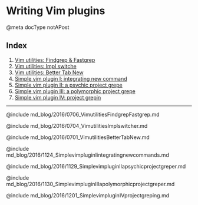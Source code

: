 # Writing Vim plugins

@meta docType notAPost

## Index

1. [Vim utilities: Findgrep & Fastgrep](md_blog/2016/0706_VimutilitiesFindgrepFastgrep.md)
2. [Vim utilities: Impl switche](md_blog/2016/0704_VimutilitiesImplswitcher.md)
3. [Vim utilities: Better Tab New](md_blog/2016/0701_VimutilitiesBetterTabNew.md)
4. [Simple vim plugin I: integrating new command](md_blog/2016/1124_SimplevimpluginIintegratingnewcommands.md)
5. [Simple vim plugin II: a psychic project grepe](md_blog/2016/1129_SimplevimpluginIIapsychicprojectgreper.md)
6. [Simple vim plugin III: a polymorphic project grepe](md_blog/2016/1130_SimplevimpluginIIIapolymorphicprojectgreper.md)
7. [Simple vim plugin IV: project grepin](md_blog/2016/1201_SimplevimpluginIVprojectgreping.md)

---

@include md_blog/2016/0706_VimutilitiesFindgrepFastgrep.md

@include md_blog/2016/0704_VimutilitiesImplswitcher.md

@include md_blog/2016/0701_VimutilitiesBetterTabNew.md

@include md_blog/2016/1124_SimplevimpluginIintegratingnewcommands.md

@include md_blog/2016/1129_SimplevimpluginIIapsychicprojectgreper.md

@include md_blog/2016/1130_SimplevimpluginIIIapolymorphicprojectgreper.md

@include md_blog/2016/1201_SimplevimpluginIVprojectgreping.md

